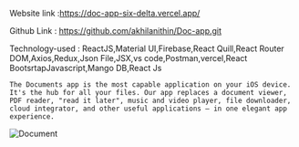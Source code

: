 Website link   :https://doc-app-six-delta.vercel.app/

Github Link   : https://github.com/akhilanithin/Doc-app.git

Technology-used : ReactJS,Material UI,Firebase,React Quill,React Router DOM,Axios,Redux,Json File,JSX,vs code,Postman,vercel,React BootsrtapJavascript,Mango DB,React Js
	
	The Documents app is the most capable application on your iOS device. It's the hub for all your files. Our app replaces a document viewer, PDF reader, "read it later", music and video player, file downloader, cloud integrator, and other useful applications – in one elegant app experience.
 ![Document](https://github.com/akhilanithin/Doc-app/assets/122517142/d942b918-37dd-4ac0-a1f8-2394e3fca9d8)

